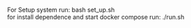 
<br>
For Setup system run: bash set_up.sh
<br>
for install dependence and start docker compose run: ./run.sh

<br>
